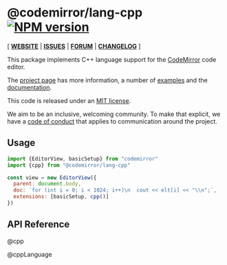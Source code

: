 <!-- NOTE: README.md is generated from src/README.md -->

# @codemirror/lang-cpp [![NPM version](https://img.shields.io/npm/v/@codemirror/lang-cpp.svg)](https://www.npmjs.org/package/@codemirror/lang-cpp)

[ [**WEBSITE**](https://codemirror.net/) | [**ISSUES**](https://github.com/codemirror/dev/issues) | [**FORUM**](https://discuss.codemirror.net/c/next/) | [**CHANGELOG**](https://github.com/codemirror/lang-cpp/blob/main/CHANGELOG.md) ]

This package implements C++ language support for the
[CodeMirror](https://codemirror.net/) code editor.

The [project page](https://codemirror.net/) has more information, a
number of [examples](https://codemirror.net/examples/) and the
[documentation](https://codemirror.net/docs/).

This code is released under an
[MIT license](https://github.com/codemirror/lang-cpp/tree/main/LICENSE).

We aim to be an inclusive, welcoming community. To make that explicit,
we have a [code of
conduct](http://contributor-covenant.org/version/1/1/0/) that applies
to communication around the project.

## Usage

```javascript
import {EditorView, basicSetup} from "codemirror"
import {cpp} from "@codemirror/lang-cpp"

const view = new EditorView({
  parent: document.body,
  doc: `for (int i = 0; i < 1024; i++)\n  cout << elt[i] << "\\n";`,
  extensions: [basicSetup, cpp()]
})
```

## API Reference

@cpp

@cppLanguage
